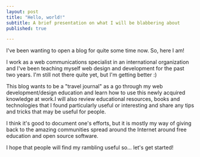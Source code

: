 ```yaml
---
layout: post
title: "Hello, world!"
subtitle: A brief presentation on what I will be blabbering about
published: true

---
```


I've been wanting to open a blog for quite some time now. So, here I am!

I work as a web communications specialist in an international organization and I've been teaching myself web design and development for the past two years. I'm still not there quite yet, but I'm getting better :)

This blog wants to be a "travel journal" as a go through my web development/design education and learn how to use this newly acquired knowledge at work.I will also review educational resources, books and technologies that I found particularly useful or interesting and share any tips and tricks that may be useful for people.

I think it's good to document one's efforts, but it is mostly my way of giving back to the amazing communities spread around the Internet around free education and open source software.

I hope that people will find my rambling useful so... let's get started!

